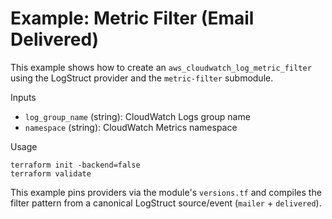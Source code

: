 # Example: Metric Filter (Email Delivered)

This example shows how to create an `aws_cloudwatch_log_metric_filter` using the LogStruct provider and the `metric-filter` submodule.

Inputs

- `log_group_name` (string): CloudWatch Logs group name
- `namespace` (string): CloudWatch Metrics namespace

Usage

```
terraform init -backend=false
terraform validate
```

This example pins providers via the module's `versions.tf` and compiles the filter pattern from a canonical LogStruct source/event (`mailer` + `delivered`).

